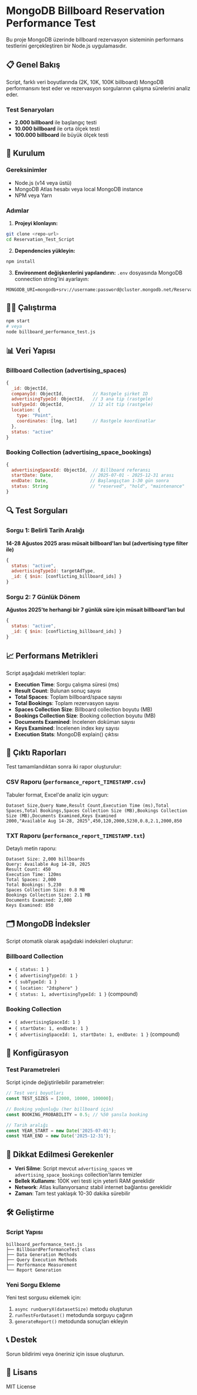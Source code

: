 # MongoDB Billboard Reservation Performance Test

Bu proje MongoDB üzerinde billboard rezervasyon sisteminin performans testlerini gerçekleştiren bir Node.js uygulamasıdır.

## 📋 Genel Bakış

Script, farklı veri boyutlarında (2K, 10K, 100K billboard) MongoDB performansını test eder ve rezervasyon sorgularının çalışma sürelerini analiz eder.

### Test Senaryoları
- **2.000 billboard** ile başlangıç testi
- **10.000 billboard** ile orta ölçek testi 
- **100.000 billboard** ile büyük ölçek testi

## 🚀 Kurulum

### Gereksinimler
- Node.js (v14 veya üstü)
- MongoDB Atlas hesabı veya local MongoDB instance
- NPM veya Yarn

### Adımlar

1. **Projeyi klonlayın:**
```bash
git clone <repo-url>
cd Reservation_Test_Script
```

2. **Dependencies yükleyin:**
```bash
npm install
```

3. **Environment değişkenlerini yapılandırın:**
`.env` dosyasında MongoDB connection string'ini ayarlayın:
```env
MONGODB_URI=mongodb+srv://username:password@cluster.mongodb.net/ReservationTestScript
```

## 🏃‍♂️ Çalıştırma

```bash
npm start
# veya
node billboard_performance_test.js
```

## 📊 Veri Yapısı

### Billboard Collection (advertising_spaces)
```javascript
{
  _id: ObjectId,
  companyId: ObjectId,           // Rastgele şirket ID
  advertisingTypeId: ObjectId,   // 3 ana tip (rastgele)
  subTypeId: ObjectId,          // 12 alt tip (rastgele)
  location: {
    type: "Point",
    coordinates: [lng, lat]      // Rastgele koordinatlar
  },
  status: "active"
}
```

### Booking Collection (advertising_space_bookings)
```javascript
{
  advertisingSpaceId: ObjectId,  // Billboard referansı
  startDate: Date,              // 2025-07-01 - 2025-12-31 arası
  endDate: Date,                // Başlangıçtan 1-30 gün sonra
  status: String                // "reserved", "hold", "maintenance"
}
```

## 🔍 Test Sorguları

### Sorgu 1: Belirli Tarih Aralığı
**14-28 Ağustos 2025 arası müsait billboard'ları bul (advertising type filter ile)**

```javascript
{
  status: "active",
  advertisingTypeId: targetAdType,
  _id: { $nin: [conflicting_billboard_ids] }
}
```

### Sorgu 2: 7 Günlük Dönem
**Ağustos 2025'te herhangi bir 7 günlük süre için müsait billboard'ları bul**

```javascript
{
  status: "active", 
  _id: { $nin: [conflicting_billboard_ids] }
}
```

## 📈 Performans Metrikleri

Script aşağıdaki metrikleri toplar:

- **Execution Time**: Sorgu çalışma süresi (ms)
- **Result Count**: Bulunan sonuç sayısı
- **Total Spaces**: Toplam billboard/space sayısı
- **Total Bookings**: Toplam rezervasyon sayısı
- **Spaces Collection Size**: Billboard collection boyutu (MB)
- **Bookings Collection Size**: Booking collection boyutu (MB)
- **Documents Examined**: İncelenen doküman sayısı
- **Keys Examined**: İncelenen index key sayısı
- **Execution Stats**: MongoDB explain() çıktısı

## 📄 Çıktı Raporları

Test tamamlandıktan sonra iki rapor oluşturulur:

### CSV Raporu (`performance_report_TIMESTAMP.csv`)
Tabuler format, Excel'de analiz için uygun:
```csv
Dataset Size,Query Name,Result Count,Execution Time (ms),Total Spaces,Total Bookings,Spaces Collection Size (MB),Bookings Collection Size (MB),Documents Examined,Keys Examined
2000,"Available Aug 14-28, 2025",450,120,2000,5230,0.8,2.1,2000,850
```

### TXT Raporu (`performance_report_TIMESTAMP.txt`)
Detaylı metin raporu:
```
Dataset Size: 2,000 billboards
Query: Available Aug 14-28, 2025
Result Count: 450
Execution Time: 120ms
Total Spaces: 2,000
Total Bookings: 5,230
Spaces Collection Size: 0.8 MB
Bookings Collection Size: 2.1 MB
Documents Examined: 2,000
Keys Examined: 850
```

## 🗂️ MongoDB İndeksler

Script otomatik olarak aşağıdaki indeksleri oluşturur:

### Billboard Collection
- `{ status: 1 }`
- `{ advertisingTypeId: 1 }`
- `{ subTypeId: 1 }`
- `{ location: "2dsphere" }`
- `{ status: 1, advertisingTypeId: 1 }` (compound)

### Booking Collection
- `{ advertisingSpaceId: 1 }`
- `{ startDate: 1, endDate: 1 }`
- `{ advertisingSpaceId: 1, startDate: 1, endDate: 1 }` (compound)

## 🔧 Konfigürasyon

### Test Parametreleri
Script içinde değiştirilebilir parametreler:

```javascript
// Test veri boyutları
const TEST_SIZES = [2000, 10000, 100000];

// Booking yoğunluğu (her billboard için)
const BOOKING_PROBABILITY = 0.5; // %50 şansla booking

// Tarih aralığı
const YEAR_START = new Date('2025-07-01');
const YEAR_END = new Date('2025-12-31');
```

## 🚨 Dikkat Edilmesi Gerekenler

- **Veri Silme**: Script mevcut `advertising_spaces` ve `advertising_space_bookings` collection'larını temizler
- **Bellek Kullanımı**: 100K veri testi için yeterli RAM gereklidir
- **Network**: Atlas kullanıyorsanız stabil internet bağlantısı gereklidir
- **Zaman**: Tam test yaklaşık 10-30 dakika sürebilir

## 🛠️ Geliştirme

### Script Yapısı
```
billboard_performance_test.js
├── BillboardPerformanceTest class
├── Data Generation Methods
├── Query Execution Methods
├── Performance Measurement
└── Report Generation
```

### Yeni Sorgu Ekleme
Yeni test sorgusu eklemek için:

1. `async runQueryX(datasetSize)` metodu oluşturun
2. `runTestForDataset()` metodunda sorguyu çağırın
3. `generateReport()` metodunda sonuçları ekleyin

## 📞 Destek

Sorun bildirimi veya öneriniz için issue oluşturun.

## 📜 Lisans

MIT License